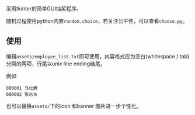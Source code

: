 采用tkinter的简单GUI抽奖程序。

随机过程使用python内置`random.choice`，若关注公平性，可以查看`choose.py`。

## 使用

编辑`assets/employee_list.txt`即可使用，内容格式应为空白(whitespace / tab) 
分隔的两项，行尾以unix line ending结尾。

例如

```
000001 马化腾
000002 张志东
```

也可以替换`assets/`下的icon 和banner 图片进一步个性化。